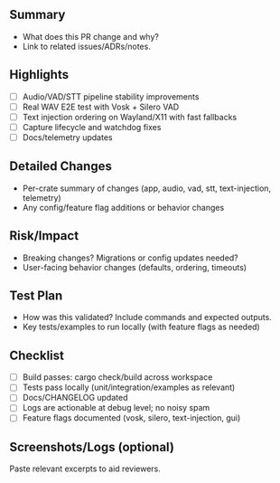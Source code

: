 ## Summary

- What does this PR change and why?
- Link to related issues/ADRs/notes.

## Highlights

- [ ] Audio/VAD/STT pipeline stability improvements
- [ ] Real WAV E2E test with Vosk + Silero VAD
- [ ] Text injection ordering on Wayland/X11 with fast fallbacks
- [ ] Capture lifecycle and watchdog fixes
- [ ] Docs/telemetry updates

## Detailed Changes

- Per-crate summary of changes (app, audio, vad, stt, text-injection, telemetry)
- Any config/feature flag additions or behavior changes

## Risk/Impact

- Breaking changes? Migrations or config updates needed?
- User-facing behavior changes (defaults, ordering, timeouts)

## Test Plan

- How was this validated? Include commands and expected outputs.
- Key tests/examples to run locally (with feature flags as needed)

## Checklist

- [ ] Build passes: cargo check/build across workspace
- [ ] Tests pass locally (unit/integration/examples as relevant)
- [ ] Docs/CHANGELOG updated
- [ ] Logs are actionable at debug level; no noisy spam
- [ ] Feature flags documented (vosk, silero, text-injection, gui)

## Screenshots/Logs (optional)

Paste relevant excerpts to aid reviewers.
